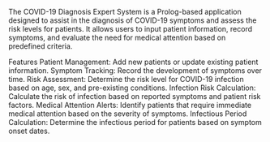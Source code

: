 The COVID-19 Diagnosis Expert System is a Prolog-based application designed to assist in the diagnosis of COVID-19 symptoms and assess the risk levels for patients. It allows users to input patient information, record symptoms, and evaluate the need for medical attention based on predefined criteria.

Features
Patient Management: Add new patients or update existing patient information.
Symptom Tracking: Record the development of symptoms over time.
Risk Assessment: Determine the risk level for COVID-19 infection based on age, sex, and pre-existing conditions.
Infection Risk Calculation: Calculate the risk of infection based on reported symptoms and patient risk factors.
Medical Attention Alerts: Identify patients that require immediate medical attention based on the severity of symptoms.
Infectious Period Calculation: Determine the infectious period for patients based on symptom onset dates.
